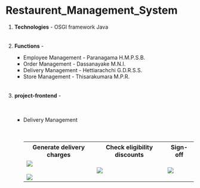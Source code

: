 # Restaurent_Management_System

<ol>
  <li><b>Technologies</b> - OSGI framework Java</li>
  <br></br>
  
  <li><b>Functions</b> - </li>
  <ul type="square">
  <li>Employee Management - Paranagama H.M.P.S.B.</li>
  <li>Order Management  - Dassanayake M.N.I.</li>
  <li>Delivery Management - Hettiarachchi G.D.R.S.S.</li>
  <li>Store Management - Thisarakumara M.P.R.</li>
  </ul>
  <br></br>
  
  <li><b>project-frontend</b> - </li>
  <br></br>
  
  <ul type="square">
  <li> Delivery Management</li>
  <br></br>
  
  <table>
  <tr>
    <th> Generate delivery charges </th>
    <th> Check eligibility discounts </th>
    <th> Sign-off </th>
  </tr>
  
  <tr>
    <td> 
    <img src="https://user-images.githubusercontent.com/88665593/226516132-ccf8d1bf-aa82-4237-b69e-dfe0dff3d1bc.png" ></img> <br></br>
    <img src="https://user-images.githubusercontent.com/88665593/226516135-18570e39-ae00-44f5-b79d-56e10295fca3.png" ></img>
    </td>
    <td> <img src="https://user-images.githubusercontent.com/88665593/226516139-3a231cca-6ec9-4be7-ade5-0abce881408a.png" ></img> </td>
    <td> <img src="https://user-images.githubusercontent.com/88665593/226516142-b630f5d5-8af9-451e-a8cd-dca99b766596.png" ></img> </td>
  </tr>
  </table>

</ol>



